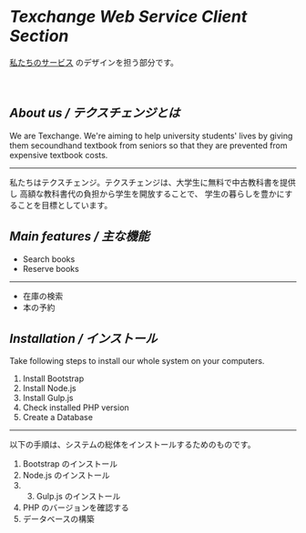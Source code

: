 # _Texchange Web Service Client Section_
<a href="http://texchg.com" target="_blank">私たちのサービス</a>
のデザインを担う部分です。
<br /><br /><br />

## _About us / テクスチェンジとは_
We are Texchange. We're aiming to help university students' lives 
by giving them secoundhand textbook from seniors so that 
they are prevented from expensive textbook costs.

***

私たちはテクスチェンジ。テクスチェンジは、大学生に無料で中古教科書を提供し
高額な教科書代の負担から学生を開放することで、
学生の暮らしを豊かにすることを目標としています。

## _Main features / 主な機能_
* Search books
* Reserve books

***

* 在庫の検索
* 本の予約

## _Installation / インストール_
Take following steps to install our whole system on your computers.

1. Install Bootstrap
2. Install Node.js
3. Install Gulp.js
4. Check installed PHP version
5. Create a Database


***

以下の手順は、システムの総体をインストールするためのものです。

1. Bootstrap のインストール
2. Node.js のインストール
3. 3. Gulp.js のインストール
4. PHP のバージョンを確認する
5. データベースの構築
